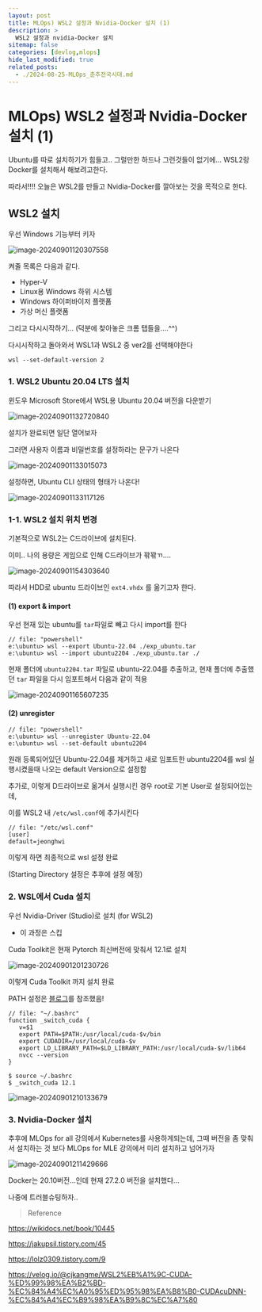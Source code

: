 ```yaml
---
layout: post
title: MLOps) WSL2 설정과 Nvidia-Docker 설치 (1)
description: >
  WSL2 설정과 nvidia-Docker 설치
sitemap: false
categories: [devlog,mlops]
hide_last_modified: true
related_posts:
  - ./2024-08-25-MLOps_춘추전국시대.md
---
```


# MLOps) WSL2 설정과 Nvidia-Docker 설치 (1)

Ubuntu를 따로 설치하기가 힘들고.. 그럴만한 하드나 그런것들이 없기에... WSL2랑 Docker를 설치해서 해보려고한다.

따라서!!!! 오늘은 WSL2를 만들고 Nvidia-Docker를 깔아보는 것을 목적으로 한다.

## WSL2 설치

우선 Windows 기능부터 키자

![image-20240901120307558](../../../images/2024-09-01-WSL2_WindowDocker/image-20240901120307558.png)

켜줄 목록은 다음과 같다.

* Hyper-V
* Linux용 Windows 하위 시스템
* Windows 하이퍼바이저 플랫폼
* 가상 머신 플랫폼

그리고 다시시작하기... (덕분에 찾아놓은 크롬 탭들을....^^)

다시시작하고 돌아와서 WSL1과 WSL2 중 ver2를 선택해야한다

~~~shell
wsl --set-default-version 2
~~~



### 1. WSL2 Ubuntu 20.04 LTS 설치

윈도우 Microsoft Store에서 WSL용 Ubuntu 20.04 버전을 다운받기

![image-20240901132720840](../../../images/2024-09-01-WSL2_WindowDocker/image-20240901132720840.png)

설치가 완료되면 일단 열어보자

그러면 사용자 이름과 비밀번호를 설정하라는 문구가 나온다

![image-20240901133015073](../../../images/2024-09-01-WSL2_WindowDocker/image-20240901133015073.png)

설정하면, Ubuntu CLI 상태의 형태가 나온다!

![image-20240901133117126](../../../images/2024-09-01-WSL2_WindowDocker/image-20240901133117126.png)

### 1-1. WSL2 설치 위치 변경

기본적으로 WSL2는 C드라이브에 설치된다.

이미.. 나의 용량은 게임으로 인해 C드라이브가 꽊꽊ㄲ....

![image-20240901154303640](../../../images/2024-09-01-WSL2_WindowDocker/image-20240901154303640.png)

따라서 HDD로 ubuntu 드라이브인 `ext4.vhdx` 를 옮기고자 한다.

#### **(1) export & import**

우선 현재 있는 ubuntu를 `tar`파일로 빼고 다시 import를 한다

~~~shell
// file: "powershell"
e:\ubuntu> wsl --export Ubuntu-22.04 ./exp_ubuntu.tar
e:\ubuntu> wsl --import ubuntu2204 ./exp_ubuntu.tar ./
~~~

현재 폴더에 `ubuntu2204.tar` 파일로 ubuntu-22.04를 추출하고, 현재 폴더에 추출했던 `tar` 파일을 다시 임포트해서 다음과 같이 적용

![image-20240901165607235](../../../images/2024-09-01-WSL2_WindowDocker/image-20240901165607235.png)

#### (2) unregister

~~~shell
// file: "powershell"
e:\ubuntu> wsl --unregister Ubuntu-22.04
e:\ubuntu> wsl --set-default ubuntu2204
~~~

원래 등록되어있던 Ubuntu-22.04를 제거하고 새로 임포트한 ubuntu2204를 wsl 실행시켰을때 나오는 default Version으로 설정함

추가로, 이렇게 D드라이브로 옮겨서 실행시킨 경우 root로 기본 User로 설정되어있는데,

이를 WSL2 내 `/etc/wsl.conf`에 추가시킨다

~~~shell
// file: "/etc/wsl.conf"
[user]
default=jeonghwi
~~~

이렇게 하면 최종적으로 wsl 설정 완료

(Starting Directory 설정은 추후에 설정 예정)



### 2. WSL에서 Cuda 설치

우선 Nvidia-Driver (Studio)로 설치 (for WSL2) 

* 이 과정은 스킵

Cuda Toolkit은 현재 Pytorch 최신버전에 맞춰서 12.1로 설치

![image-20240901201230726](../../../images/2024-09-01-WSL2_WindowDocker/image-20240901201230726.png)

이렇게 Cuda Toolkit 까지 설치 완료

PATH 설정은 [블로그](https://velog.io/@cjkangme/WSL2%EB%A1%9C-CUDA-%ED%99%98%EA%B2%BD-%EC%84%A4%EC%A0%95%ED%95%98%EA%B8%B0-CUDAcuDNN-%EC%84%A4%EC%B9%98%EA%B9%8C%EC%A7%80)를 참조했음!

~~~shell
// file: "~/.bashrc"
function _switch_cuda {
   v=$1
   export PATH=$PATH:/usr/local/cuda-$v/bin
   export CUDADIR=/usr/local/cuda-$v
   export LD_LIBRARY_PATH=$LD_LIBRARY_PATH:/usr/local/cuda-$v/lib64
   nvcc --version
}
~~~

~~~shell
$ source ~/.bashrc
$ _switch_cuda 12.1
~~~

![image-20240901210133679](../../../images/2024-09-01-WSL2_WindowDocker/image-20240901210133679.png)



### 3. Nvidia-Docker 설치

추후에 MLOps for all 강의에서 Kubernetes를 사용하게되는데, 그때 버전을 좀 맞춰서 설치하는 것 보다 MLOps for MLE 강의에서 미리 설치하고 넘어가자

![image-20240901211429666](../../../images/2024-09-01-WSL2_WindowDocker/image-20240901211429666.png)

Docker는 20.10버전...인데 현재 27.2.0 버전을 설치했다...

나중에 트러블슈팅하자..









>  Reference

https://wikidocs.net/book/10445

https://jakupsil.tistory.com/45

https://lolz0309.tistory.com/9

https://velog.io/@cjkangme/WSL2%EB%A1%9C-CUDA-%ED%99%98%EA%B2%BD-%EC%84%A4%EC%A0%95%ED%95%98%EA%B8%B0-CUDAcuDNN-%EC%84%A4%EC%B9%98%EA%B9%8C%EC%A7%80